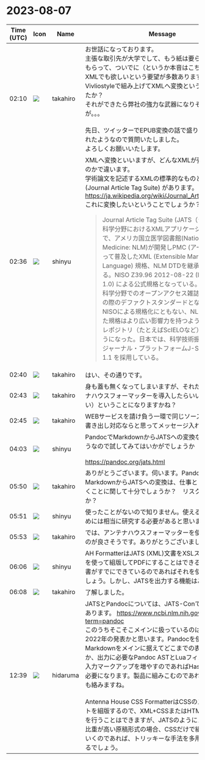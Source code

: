 # 2023-08-07

|Time (UTC)|Icon|Name|Message|
|---|---|---|---|
|02:10|![](https://avatars.slack-edge.com/2021-03-07/1843534807857_00f7c5a10c2fdc7b710d_72.jpg)|takahiro|お世話になっております。<br>主張な取引先が大学でして、もう紙は要らんからPDFでもらって、ついでに（というか本音はこちらが本命） XMLでも欲しいという要望が多数あります。<br>Vivliostyleで組み上げてXMLへ変換というのはできましたか？<br>それができたら弊社の強力な武器になりそうなんですが。。。<br><br>先日、ツイッターでEPUB変換の話で盛り上がっておられたようなので質問いたしました。<br>よろしくお願いいたします。|
|02:36|![](https://avatars.slack-edge.com/2018-04-27/354445776386_e258f5ed5ba887b08668_72.jpg)|shinyu|XMLへ変換といいますが、どんなXMLが要求されているのかで違います。<br>学術論文を記述するXMLの標準的なものとしてはJATS (Journal Article Tag Suite) があります。<br><https://ja.wikipedia.org/wiki/Journal_Article_Tag_Suite><br>これに変換したいということでしょうか？<br><blockquote>Journal Article Tag Suite (JATS（ジャッツ）)は、科学分野におけるXMLアプリケーションの一つで、アメリカ国立医学図書館(National Library of Medicine: NLM)が開発しPMC (アーカイブ)によって普及したXML (Extensible Markup Language) 規格、NLM DTDを継承したものである。NISO Z39.96 2012-08-22 (NISO JATS 1.0) による公式規格となっている。NLM DTDは科学分野でのオープンアクセス雑誌の集積や流通の際のデファクトスタンダードとなっていた。<br>NISOによる規格化にともない、NLMではじまった規格はより広い影響力を持つようになり、他のレポジトリ（たとえばScIELOなど）も採用するようになった。日本では、科学技術振興機構の電子ジャーナル・プラットフォームJ-STAGEがJATS 1.1 を採用している。</blockquote>|
|02:40|![](https://avatars.slack-edge.com/2021-03-07/1843534807857_00f7c5a10c2fdc7b710d_72.jpg)|takahiro|はい、その通りです。|
|02:43|![](https://avatars.slack-edge.com/2021-03-07/1843534807857_00f7c5a10c2fdc7b710d_72.jpg)|takahiro|身も蓋も無くなってしまいますが、それだったらアンテナハウスフォーマッターを導入したらいい（覚えたらいい）ということになりますかね？|
|02:45|![](https://avatars.slack-edge.com/2021-03-07/1843534807857_00f7c5a10c2fdc7b710d_72.jpg)|takahiro|WEBサービスを請け負う一環で同じソースを使ってXML書き出し対応ならと思ってメッセージ入れました。|
|04:03|![](https://avatars.slack-edge.com/2018-04-27/354445776386_e258f5ed5ba887b08668_72.jpg)|shinyu|PandocでMarkdownからJATSへの変換なども可能なようなので試してみてはいかがでしょうか<br><br><https://pandoc.org/jats.html>|
|05:50|![](https://avatars.slack-edge.com/2021-03-07/1843534807857_00f7c5a10c2fdc7b710d_72.jpg)|takahiro|ありがとうございます。伺います。PandocでMarkdownからJATSへの変換は、仕事としてやっていくことに関して十分でしょうか？　リスクはありますか？|
|05:51|![](https://avatars.slack-edge.com/2018-04-27/354445776386_e258f5ed5ba887b08668_72.jpg)|shinyu|使ったことがないので知りません。使えるようにするためには相当に研究する必要があると思います。|
|05:53|![](https://avatars.slack-edge.com/2021-03-07/1843534807857_00f7c5a10c2fdc7b710d_72.jpg)|takahiro|では、アンテナハウスフォーマッターを使う（覚える）のが良さそうです。ありがとうございました。|
|06:06|![](https://avatars.slack-edge.com/2018-04-27/354445776386_e258f5ed5ba887b08668_72.jpg)|shinyu|AH FormatterはJATS (XML)文書をXSLスタイルシートを使って組版してPDFにすることはできるので、JATS文書がすでにできているのであればそれを使うのがよいでしょう。しかし、JATSを出力する機能はありません。|
|06:08|![](https://avatars.slack-edge.com/2021-03-07/1843534807857_00f7c5a10c2fdc7b710d_72.jpg)|takahiro|了解しました。|
|12:39|![](https://avatars.slack-edge.com/2022-07-04/3777085476512_a8d3b37eee1f9c9519dc_72.png)|hidaruma|JATSとPandocについては、JATS-Conで何度か言及があります。 <https://www.ncbi.nlm.nih.gov/books/?term=pandoc><br>このうちそこそこメインに扱っているのは2016年と2022年の発表かと思います。Pandocを使うにしても、Markdownをメインに据えてどこまでの表現力を求めるか、出力に必要なPandoc ASTとLuaフィルタの知識、入力マークアップを増やすのであればHaskell力などが必要になります。製品に組みこむのであればライセンスも絡みますね。<br><br>Antenna House CSS FormatterはCSSのスタイルシートを組版するので、XML+CSSまたはHTML+CSSで組版を行うことはできますが、JATSのようにメタデータの比重が高い原稿形式の場合、CSSだけで組版まで持っていくのであれば、トリッキーな手法を多用することになるでしょう。|
